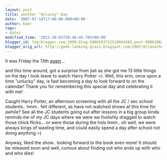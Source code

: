 ```yaml
---
layout: post
title: another "Unlucky" Day
date: '2007-07-14T17:00:00.000+08:00'
author: Kaer
tags:
- dates
modified_time: '2012-10-01T20:46:45.703+08:00'
blogger_id: tag:blogger.com,1999:blog-5086583722519664585.post-90061882455294884
blogger_orig_url: http://geek-looking-glass.blogspot.com/2007/07/another-unlucky-day.html
---
```


It was Friday the 13th 
[again](http://geek-looking-glass.blogspot.com/2007/04/happiest-friday-13th.html)... 

and this time around, got a surprise from 
jiali as she got me 13 little things on the day I took leave to watch Harry 
Potter =). Well, this erm, once upon a time "unlucky" day, is fast becoming a 
day to look forward to on the calendar! Thank you for remembering this special 
day and celebrating it with me! 

Caught Harry Potter, an afternoon 
screening with all the JC / sec school students.. hmm.. felt different, as 
have not watched shows at this time for awhile? See all the JC students going 
out after lessons in a big group kinda reminds me of my JC days where we were 
we foolishly dragged to watch those chick flicks... or were those during the 
hols hmm.. oh well, we were always kings of wasting time, and could easily 
spend a day after school not doing anything =) 

Anyway, liked the show.. looking forward 
to the book even more! It should be released soon and well, curious about 
finding out who ends up with who and who dies! 